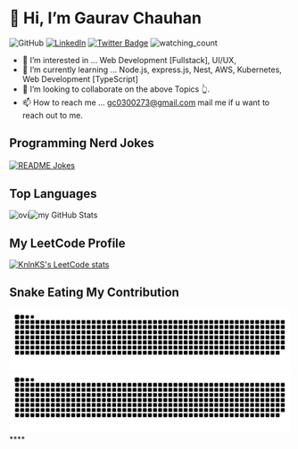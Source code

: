# 👋 Hi, I’m Gaurav Chauhan

<img alt="GitHub" src="https://img.shields.io/badge/dynamic/json?logo=github&label=GitHub+Followers&labelColor=282c34&color=181717&query=%24.data.totalSubs&url=https%3A%2F%2Fapi.spencerwoo.com%2Fsubstats%2F%3Fsource%3Dgithub%26queryKey%3Dravenbirdb1b&longCache=true"/>      <a href="https://www.linkedin.com/in/gaurav-chauhan-0a424a190/" target="_blank"><img src="https://img.shields.io/badge/LinkedIn-%230077B5.svg?&style=flat-square&logo=linkedin&logoColor=white" alt="LinkedIn"></a>   [![Twitter Badge](https://img.shields.io/badge/Twitter-Profile-informational?style=flat&logo=twitter&logoColor=white&color=1CA2F1)](https://twitter.com/gauravc23065787)   <img src="https://komarev.com/ghpvc/?username=ravenbirdb1b&color=brightgreen" alt="watching_count" />   

- 👀 I’m interested in ...  Web Development [Fullstack], UI/UX, 
- 🌱 I’m currently learning ...  Node.js, express.js, Nest, AWS, Kubernetes, Web Development [TypeScript]
- 💞️ I’m looking to collaborate on the above Topics 👆.
- 📫 How to reach me ... gc0300273@gmail.com mail me if u want to reach out to me.
<!--- [Resume](https://docs.google.com/document/d/1k2diVQGIbUoK4Q7F3ghRxaSYhPiXOOif/edit?usp=sharing&ouid=110484841261256000877&rtpof=true&sd=true) -->

## Programming Nerd Jokes
<a href="https://readme-jokes.vercel.app"><img align="center" src="https://readme-jokes.vercel.app/api" alt="README Jokes"></a>

## Top Languages
<img align="Left" src="https://github-readme-stats.vercel.app/api/top-langs?username=ravenbirdb1b&show_icons=true&locale=en&layout=compact&theme=chartreuse-dark" alt="ovi" />
 
<img src="https://github-readme-stats.vercel.app/api?username=ravenbirdb1b&include_all_commits=true&count_private=true&show_icons=true&line_height=20&title_color=2B5BBD&icon_color=1124BB&text_color=A1A1A1&bg_color=0,000000,130F40" alt="my GitHub Stats"/>

<!-- ## Contribution Streak
<img align="Left" src="https://github-readme-streak-stats.herokuapp.com/?user=ravenbirdb1b&theme=tokyonight" alt="mystreak"/>

<span style="align:Right">![Contribution](https://activity-graph.herokuapp.com/graph?username=ravenbirdb1b&theme=react-dark&hide_border=true&area=true)</span> -->

## My LeetCode Profile
[![KnlnKS's LeetCode stats](https://leetcode-stats-six.vercel.app/api?username=Ravenb1rd)](https://github.com/ravenbirdb1b/github-readme)

## Snake Eating My Contribution
![GitHub Snake Light](https://github.com/ashish-ad/ashish-ad/blob/output/github-snake.svg#gh-light-mode-only)
![GitHub Snake dark](https://github.com/ashish-ad/ashish-ad/blob/output/github-snake-dark.svg#gh-dark-mode-only)****
